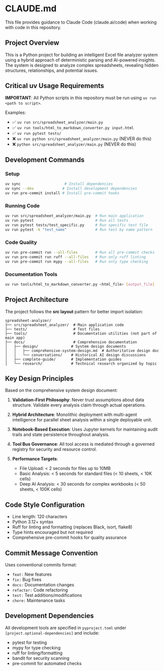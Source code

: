 # CLAUDE.md

This file provides guidance to Claude Code (claude.ai/code) when working with code in this repository.

## Project Overview

This is a Python project for building an intelligent Excel file analyzer system using a hybrid approach of deterministic parsing and AI-powered insights. The system is designed to analyze complex spreadsheets, revealing hidden structures, relationships, and potential issues.

## Critical uv Usage Requirements

**IMPORTANT**: All Python scripts in this repository must be run using `uv run <path to script>`.

Examples:

- ✅ `uv run src/spreadsheet_analyzer/main.py`
- ✅ `uv run tools/html_to_markdown_converter.py input.html`
- ✅ `uv run pytest tests/`
- ❌ `uv run python src/spreadsheet_analyzer/main.py` (NEVER do this)
- ❌ `python src/spreadsheet_analyzer/main.py` (NEVER do this)

## Development Commands

### Setup

```bash
uv sync                    # Install dependencies
uv sync --dev             # Install development dependencies
uv run pre-commit install # Install pre-commit hooks
```

### Running Code

```bash
uv run src/spreadsheet_analyzer/main.py  # Run main application
uv run pytest                            # Run all tests
uv run pytest tests/test_specific.py     # Run specific test file
uv run pytest -k "test_name"             # Run test by name pattern
```

### Code Quality

```bash
uv run pre-commit run --all-files        # Run all pre-commit checks
uv run pre-commit run ruff --all-files   # Run only ruff linting
uv run pre-commit run mypy --all-files   # Run only type checking
```

### Documentation Tools

```bash
uv run tools/html_to_markdown_converter.py <html_file> [output_file]
```

## Project Architecture

The project follows the **src layout** pattern for better import isolation:

```
spreadsheet-analyzer/
├── src/spreadsheet_analyzer/  # Main application code
├── tests/                     # Test files
├── tools/                     # Documentation utilities (not part of main app)
├── docs/                      # Comprehensive documentation
│   ├── design/               # System design documents
│   │   ├── comprehensive-system-design.md  # Authoritative design doc
│   │   └── conversations/    # Historical AI design discussions
│   ├── complete-guide/       # Implementation guides
│   └── research/             # Technical research organized by topic
```

## Key Design Principles

Based on the comprehensive system design document:

1. **Validation-First Philosophy**: Never trust assumptions about data structure. Validate every analysis claim through actual operations.

1. **Hybrid Architecture**: Monolithic deployment with multi-agent intelligence for parallel sheet analysis within a single deployable unit.

1. **Notebook-Based Execution**: Uses Jupyter kernels for maintaining audit trails and state persistence throughout analysis.

1. **Tool Bus Governance**: All tool access is mediated through a governed registry for security and resource control.

1. **Performance Targets**:

   - File Upload: < 2 seconds for files up to 10MB
   - Basic Analysis: < 5 seconds for standard files (< 10 sheets, < 10K cells)
   - Deep AI Analysis: < 30 seconds for complex workbooks (< 50 sheets, < 100K cells)

## Code Style Configuration

- Line length: 120 characters
- Python 3.12+ syntax
- Ruff for linting and formatting (replaces Black, isort, flake8)
- Type hints encouraged but not required
- Comprehensive pre-commit hooks for quality assurance

## Commit Message Convention

Uses conventional commits format:

- `feat:` New features
- `fix:` Bug fixes
- `docs:` Documentation changes
- `refactor:` Code refactoring
- `test:` Test additions/modifications
- `chore:` Maintenance tasks

## Development Dependencies

All development tools are specified in `pyproject.toml` under `[project.optional-dependencies]` and include:

- pytest for testing
- mypy for type checking
- ruff for linting/formatting
- bandit for security scanning
- pre-commit for automated checks
